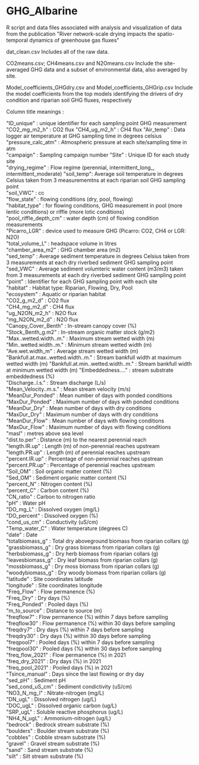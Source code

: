 # GHG_Albarine
R script and data files associated with analysis and visualization of data from the publication "River network-scale drying impacts the spatio-temporal dynamics of greenhouse gas fluxes" 

dat_clean.csv
Includes all of the raw data. 

CO2means.csv; CH4means.csv and N2Omeans.csv
Include the site-averaged GHG data and a subset of environmental data, also averaged by site.

Model_coefficients_GHGdry.csv and Model_coefficients_GHGrip.csv
Include the model coefficients from the top models identifying the drivers of dry condition and riparian soil GHG fluxes, respectively 

Column title meanings : 

"ID_unique" : unique identifier for each sampling point GHG measurement  
"CO2_mg_m2_h" : CO2 flux 
"CH4_ug_m2_h" : CH4 flux 
"Air_temp" : Data logger air temperature at GHG sampling time in degrees celsius                    
"pressure_calc_atm" : Atmospheric pressure at each site/sampling time in atm                 
"campaign" : Sampling campaign number
"Site" : Unique ID for each study site                            
"drying_regime" : Flow regime (perennial, intermittent_long_, intermittent_moderate)
"soil_temp": Average soil temperature in degrees Celsius taken from 3 measurememtns at each riparian soil GHG sampling point                        
"soil_VWC" : cc  
"flow_state" : flowing conditions (dry, pool, flowing)                      
"habitat_type" : for flowing conditions, GHG measurement in pool (more lentic conditions) or riffle (more lotic conditions)                      
"pool_riffle_depth_cm"  : water depth (cm) of flowing condition measurements           
"Picarro_LGR" : device used to measure GHG (Picarro: CO2, CH4 or LGR: N2O)                     
"total_volume_L" : headspace volume in litres                  
"chamber_area_m2" : GHG chamber area (m2)                  
"sed_temp" :   Average sediment temperature in degrees Celsius taken from 3 measurements at each dry riverbed sediment GHG sampling point                      
"sed_VWC" : Average sediment volumteric water content (m3/m3) taken from 3 measurements at each dry riverbed sediment GHG sampling point                           
"point" : Identifier for each GHG sampling point with each site                           
"habitat" : Habitat type: Riparian, Flowing, Dry, Pool                          
"ecosystem"  : Aquatic or riparian habitat                      
"CO2_g_m2_d"   : CO2 flux                     
"CH4_mg_m2_d"  : CH4 flux                    
"ug_N2ON_m2_h" : N2O flux                    
"mg_N2ON_m2_d"  : N2O flux                    
"Canopy_Cover_Benth" : In-stream canopy cover (%)                
"Stock_Benth_g.m2"  : In-stream organic matter stock (g/m2)               
"Max..wetted.width..m."  : Maximum stream wetted width (m)          
"Min..wetted.width..m."  : Minimum stream wetted width (m)          
"Ave.wet.width_m"  : Average stream wetted width (m)                 
"Bankfull.at.max..wetted.width..m." : Stream bankfull width at maximum wetted width (m)
"Bankfull.at.min..wetted.width..m." : Stream bankfull width at minimum wetted width (m)
"Embeddedness...." : stream substrate embeddedness (%)                
"Discharge..l.s."  : Stream discharge (L/s)                 
"Mean_Velocity..m.s."   : Mean stream velocity (m/s)           
"MeanDur_Ponded"   : Mean number of days with ponded conditions                  
"MaxDur_Ponded"  : Maximum number of days with ponded conditions                  
"MeanDur_Dry"   : Mean number of days with dry conditions                    
"MaxDur_Dry"   : Maximum number of days with dry conditions                    
"MeanDur_Flow"  : Mean number of days with flowing conditions                     
"MaxDur_Flow"  : Maximum number of days with flowing conditions                    
"masl"  : metres above sea level                            
"dist.to.per"  : Distance (m) to the nearest perennial reach                     
"length.IR.up"  : Length (m) of non-perennial reaches upstream                    
"length.PR.up"  : Length (m) of perennial reaches upstream                   
"percent.IR.up"  : Percentage of non-perennial reaches upstrean                   
"percent.PR.up"  : Percentage of perennial reaches upstream                  
"Soil_OM" : Soil organic matter content (%)                          
"Sed_OM"  : Sediment organic matter content (%)                         
"percent_N"  : Nitrogen content (%)                       
"percent_C"  : Carbon content (%)                      
"CN_ratio"  : Carbon to nitrogen ratio                        
"pH"  : Water pH                             
"DO_mg_L"  : Dissolved oxygen (mg/L)                         
"DO_percent"  : Dissolved oxygen (%)                     
"cond_us_cm"   : Conductivity (uS/cm)                     
"Temp_water_C"   : Water temperature (degrees C)                  
"date"  : Date                            
"totalbiomass_g"  : Total dry aboveground biomass from riparian collars (g)                   
"grassbiomass_g"  : Dry grass biomass from riparian collars (g)                  
"herbsbiomass_g"  : Dry herb biomass from riparian collars (g)                 
"leavesbiomass_g"  : Dry leaf biomass from riparian collars (g)                
"mossbiomass_g"   : Dry moss biomass from riparian collars (g)                 
"woodybiomass_g"  : Dry woody biomass from riparian collars (g)                  
"latitude"  : Site coordinates latitude                       
"longitude"  : Site coordinates longitude                       
"Freq_Flow"  : Flow permanence (%)                      
"Freq_Dry"   : Dry days (%)                       
"Freq_Ponded"  : Pooled days (%)                    
"m_to_source"  : Distance to source (m)                     
"freqflow7" : Flow permanence (%) within 7 days before sampling                       
"freqflow30" : Flow permanence (%) within 30 days before sampling                       
"freqdry7"  : Dry days (%) within 7 days before sampling                       
"freqdry30"   : Dry days (%) within 30 days before sampling                      
"freqpool7"    : Pooled days (%) within 7 days before sampling                    
"freqpool30"   : Pooled days (%) within 30 days before sampling                     
"freq_flow_2021"   : Flow permanence (%) in 2021                
"freq_dry_2021"  : Dry days (%) in 2021                   
"freq_pool_2021"  : Pooled days (%) in 2021                 
"Tsince_manual"  : Days since the last flowing or dry day                   
"sed_pH"  :  Sediment pH                         
"sed_cond_uS_cm" : Sediment condictivity (uS/cm)                   
"NO3_N_mg_l"  : Nitrate-nitrogen (mg/L)                 
"DN_ugL"  : Dissolved nitrogen (ug/L)                          
"DOC_ugL"  : Dissolved organic carbon (ug/L)                        
"SRP_ugL"   :   Soluble reactive phosphorus (ug/L)                    
"NH4_N_ugL"  : Ammonium-nitrogen (ug/L)                      
"bedrock"  : Bedrock stream substrate (%)                         
"boulders"  : Boulder stream substrate (%)                       
"cobbles"   : Cobble stream substrate (%)                        
"gravel"  : Gravel stream substrate (%)                         
"sand" : Sand stream substrate (%)                             
"silt"   : Silt stream substrate (%)                           
